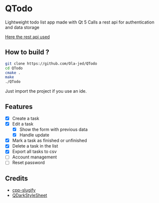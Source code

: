 # QTodo

Lightweight todo list app made with Qt 5
Calls a rest api for authentication and data storage

[Here the rest api used](https://github.com/Ola-jed/todo-api)

## How to build ?

```bash
git clone https://github.com/Ola-jed/QTodo
cd QTodo
cmake .
make
./QTodo
```

Just import the project if you use an ide.

## Features

- [x] Create a task
- [x] Edit a task
  - [x] Show the form with previous data
  - [x] Handle update
- [x] Mark a task as finished or unfinished
- [x] Delete a task in the list
- [x] Export all tasks to csv
- [ ] Account management
- [ ] Reset password

## Credits

- [cpp-slugify](https://github.com/thomasbrueggemann/cpp-slugify)
- [QDarkStyleSheet](https://github.com/ColinDuquesnoy/QDarkStyleSheet)

